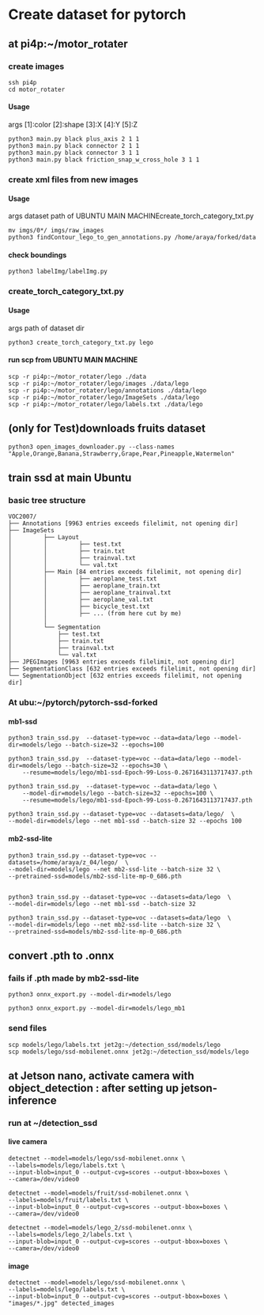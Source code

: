 # Create dataset for pytorch

## at pi4p:~/motor_rotater

### create images

    ssh pi4p
    cd motor_rotater

#### Usage

args   [1]:color [2]:shape [3]:X [4]:Y [5]:Z

    python3 main.py black plus_axis 2 1 1
    python3 main.py black connector 2 1 1
    python3 main.py black connector 3 1 1
    python3 main.py black friction_snap_w_cross_hole 3 1 1

### create xml files from new images

#### Usage

args dataset path of UBUNTU MAIN MACHINEcreate_torch_category_txt.py

    mv imgs/0*/ imgs/raw_images
    python3 findContour_lego_to_gen_annotations.py /home/araya/forked/data

#### check boundings
    python3 labelImg/labelImg.py

### create_torch_category_txt.py

#### Usage

args path of dataset dir

    python3 create_torch_category_txt.py lego

#### run scp from UBUNTU MAIN MACHINE

    scp -r pi4p:~/motor_rotater/lego ./data
    scp -r pi4p:~/motor_rotater/lego/images ./data/lego
    scp -r pi4p:~/motor_rotater/lego/annotations ./data/lego
    scp -r pi4p:~/motor_rotater/lego/ImageSets ./data/lego
    scp -r pi4p:~/motor_rotater/lego/labels.txt ./data/lego

## (only for Test)downloads fruits dataset

    python3 open_images_downloader.py --class-names "Apple,Orange,Banana,Strawberry,Grape,Pear,Pineapple,Watermelon"

## train ssd at main Ubuntu

### basic tree structure

    VOC2007/
    ├── Annotations [9963 entries exceeds filelimit, not opening dir]
    ├── ImageSets
    │         ├── Layout
    │         │         ├── test.txt
    │         │         ├── train.txt
    │         │         ├── trainval.txt
    │         │         └── val.txt
    │         ├── Main [84 entries exceeds filelimit, not opening dir]
    │         │         ├── aeroplane_test.txt
    │         │         ├── aeroplane_train.txt
    │         │         ├── aeroplane_trainval.txt
    │         │         ├── aeroplane_val.txt
    │         │         ├── bicycle_test.txt
    │         │         ├── ... (from here cut by me)
    │         │         
    │         └── Segmentation
    │             ├── test.txt
    │             ├── train.txt
    │             ├── trainval.txt
    │             └── val.txt
    ├── JPEGImages [9963 entries exceeds filelimit, not opening dir]
    ├── SegmentationClass [632 entries exceeds filelimit, not opening dir]
    └── SegmentationObject [632 entries exceeds filelimit, not opening dir]

### At ubu:~/pytorch/pytorch-ssd-forked

#### mb1-ssd

    python3 train_ssd.py  --dataset-type=voc --data=data/lego --model-dir=models/lego --batch-size=32 --epochs=100
    
    python3 train_ssd.py  --dataset-type=voc --data=data/lego --model-dir=models/lego --batch-size=32 --epochs=30 \
        --resume=models/lego/mb1-ssd-Epoch-99-Loss-0.2671643113717437.pth

    python3 train_ssd.py  --dataset-type=voc --data=data/lego \
        --model-dir=models/lego --batch-size=32 --epochs=100 \
        --resume=models/lego/mb1-ssd-Epoch-99-Loss-0.2671643113717437.pth

    python3 train_ssd.py --dataset-type=voc --datasets=data/lego/  \
    --model-dir=models/lego --net mb1-ssd --batch-size 32 --epochs 100

#### mb2-ssd-lite

    python3 train_ssd.py --dataset-type=voc --datasets=/home/araya/z_04/lego/  \
    --model-dir=models/lego --net mb2-ssd-lite --batch-size 32 \
    --pretrained-ssd=models/mb2-ssd-lite-mp-0_686.pth


    python3 train_ssd.py --dataset-type=voc --datasets=data/lego  \
    --model-dir=models/lego --net mb1-ssd --batch-size 32

    python3 train_ssd.py --dataset-type=voc --datasets=data/lego  \
    --model-dir=models/lego --net mb2-ssd-lite --batch-size 32 \
    --pretrained-ssd=models/mb2-ssd-lite-mp-0_686.pth

## convert .pth to .onnx

### fails if .pth made by mb2-ssd-lite

    python3 onnx_export.py --model-dir=models/lego

    python3 onnx_export.py --model-dir=models/lego_mb1

### send files

    scp models/lego/labels.txt jet2g:~/detection_ssd/models/lego
    scp models/lego/ssd-mobilenet.onnx jet2g:~/detection_ssd/models/lego

## at Jetson nano, activate camera with object_detection : after setting up jetson-inference

### run at ~/detection_ssd

#### live camera

    detectnet --model=models/lego/ssd-mobilenet.onnx \
    --labels=models/lego/labels.txt \
    --input-blob=input_0 --output-cvg=scores --output-bbox=boxes \
    --camera=/dev/video0
    
    detectnet --model=models/fruit/ssd-mobilenet.onnx \
    --labels=models/fruit/labels.txt \
    --input-blob=input_0 --output-cvg=scores --output-bbox=boxes \
    --camera=/dev/video0

    detectnet --model=models/lego_2/ssd-mobilenet.onnx \
    --labels=models/lego_2/labels.txt \
    --input-blob=input_0 --output-cvg=scores --output-bbox=boxes \
    --camera=/dev/video0

#### image

    detectnet --model=models/lego/ssd-mobilenet.onnx \
    --labels=models/lego/labels.txt \
    --input-blob=input_0 --output-cvg=scores --output-bbox=boxes \
    "images/*.jpg" detected_images
